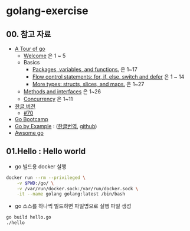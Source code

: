 # golang-exercise


## 00. 참고 자료

- [A Tour of go](https://tour.golang.org/list)
  - [Welcome](https://tour.golang.org/welcome/1) 은 1 ~ 5
  - Basics
    - [Packages, variables, and functions.](https://tour.golang.org/basics/1) 은  1~17
    - [Flow control statements: for, if, else, switch and defer](https://tour.golang.org/flowcontrol/1) 은 1 ~ 14
    - [More types: structs, slices, and maps.](https://tour.golang.org/moretypes/1) 은 1~27
  - [Methods and interfaces](https://tour.golang.org/methods/1) 은 1~26
  - [Concurrency](https://tour.golang.org/concurrency/1) 은 1~11
- [한글 버전](https://go-tour-kr.appspot.com)
  - [#70](https://go-tour-kr.appspot.com/#70)
- [Go Bootcamp](http://www.golangbootcamp.com/book/)
- [Go by Example](https://gobyexample.com/) : ([한글번역](https://mingrammer.com/gobyexample), [github](https://github.com/mingrammer/gobyexample))
- [Awsome go](https://awesome-go.com/)

## 01.Hello : Hello world

- go 빌드용 docker 실행

```sh
docker run --rm --privileged \
    -v $PWD:/go/ \
    -v /var/run/docker.sock:/var/run/docker.sock \
    -it --name golang golang:latest /bin/bash
```

- go 소스를 하나씩 빌드하면 파일명으로 실행 파일 생성

```sh
go build hello.go
./hello
```
